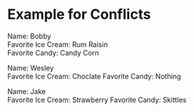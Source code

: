 # Example for Conflicts

Name: Bobby  
Favorite Ice Cream: Rum Raisin  
Favorite Candy: Candy Corn 

Name: Wesley  
Favorite Ice Cream: Choclate 
Favorite Candy: Nothing

Name: Jake  
Favorite Ice Cream: Strawberry
Favorite Candy: Skittles
